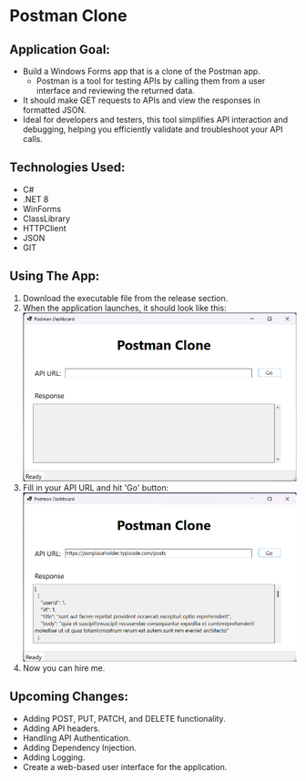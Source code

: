 # Postman Clone

## Application Goal:
- Build a Windows Forms app that is a clone of the Postman app.
    - Postman is a tool for testing APIs by calling them from a user interface and reviewing the returned data.
- It should make GET requests to APIs and view the responses in formatted JSON.
- Ideal for developers and testers, this tool simplifies API interaction and debugging, helping you efficiently validate and troubleshoot your API calls.



## Technologies Used:
* C#
* .NET 8
* WinForms
* ClassLibrary
* HTTPClient
* JSON
* GIT

## Using The App:
1. Download the executable file from the release section.
2. When the application launches, it should look like this:
![Postman Clone App ready to run](Images/Screenshot1.png "Ready to Run")
3. Fill in your API URL and hit 'Go' button:
![Postman Clone App results](Images/Screenshot2.png "Click Go button")
4. Now you can hire me.

## Upcoming Changes:
* Adding POST, PUT, PATCH, and DELETE functionality.
* Adding API headers.
* Handling API Authentication.
* Adding Dependency Injection.
* Adding Logging.
* Create a web-based user interface for the application.



